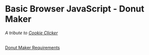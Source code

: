 # Basic Browser JavaScript - Donut Maker
###### A tribute to [Cookie Clicker](https://orteil.dashnet.org/cookieclicker/)

[Donut Maker Requirements](https://wecancodeit-materials.netlify.app)
